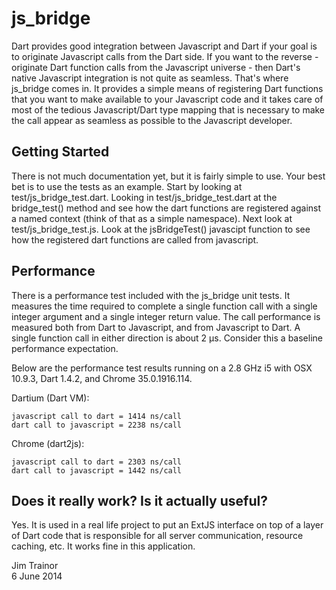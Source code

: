 # js_bridge

Dart provides good integration between Javascript and Dart if your goal is to originate Javascript calls from the Dart side. If you want to the reverse - originate Dart function calls from the Javascript universe - then Dart's native Javascript integration is not quite as seamless. That's where js_bridge comes in. It provides a simple means of registering Dart functions that you want to make available to your Javascript code and it takes care of most of the tedious Javascript/Dart type mapping that is necessary to make the call appear as seamless as possible to the Javascript developer. 

## Getting Started

There is not much documentation yet, but it is fairly simple to use. Your best bet is to use the tests as an example. Start by looking at test/js_bridge_test.dart. Looking in test/js_bridge_test.dart at the bridge_test() method and see how the dart functions are registered against a named context (think of that as a simple namespace).  Next look at  test/js_bridge_test.js. Look at the jsBridgeTest() javascipt function to see how the registered dart functions are called from javascript.

## Performance

There is a performance test included with the js_bridge unit tests. It measures the time required to complete a single function call with a single integer argument and a single integer return value. The call performance is measured both from Dart to Javascript, and from Javascript to Dart. A single function call in either direction is about 2 µs. Consider this a baseline performance expectation.

Below are the performance test results running on a 2.8 GHz i5 with OSX 10.9.3, Dart 1.4.2, and Chrome 35.0.1916.114.

Dartium (Dart VM):

    javascript call to dart = 1414 ns/call
    dart call to javascript = 2238 ns/call

Chrome (dart2js):

    javascript call to dart = 2303 ns/call
    dart call to javascript = 1442 ns/call

## Does it really work? Is it actually useful?

Yes. It is used in a real life project to put an ExtJS interface on top of a layer of Dart code that is responsible for all server communication, resource caching, etc. It works fine in this application.

Jim Trainor  
6 June 2014









